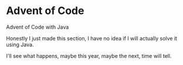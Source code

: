 # Advent of Code 

Advent of Code with Java

Honestly I just made this section, I have no idea if I will actually solve it using Java. 

I'll see what happens, maybe this year, maybe the next, time will tell.
